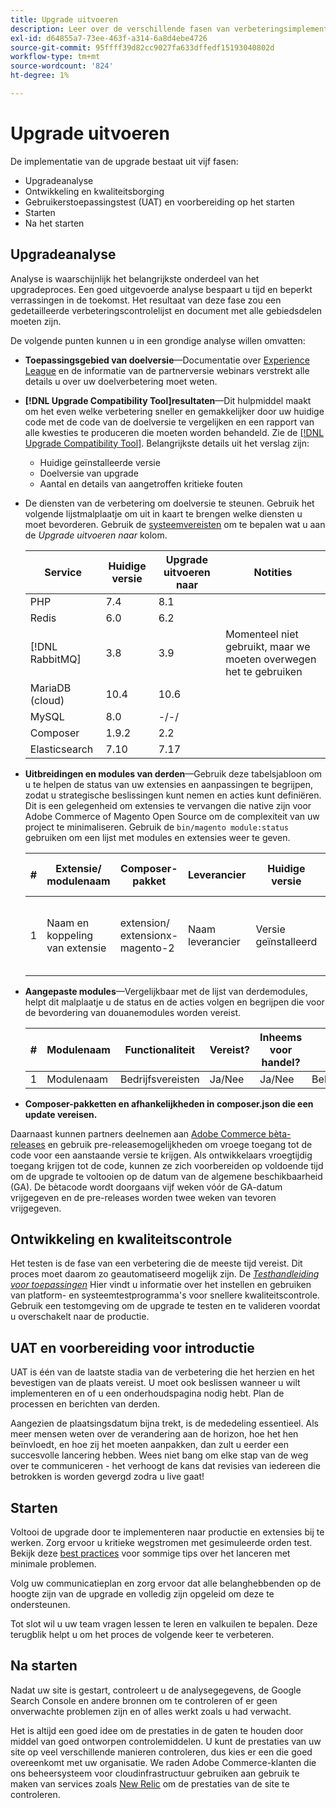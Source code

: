 ```yaml
---
title: Upgrade uitvoeren
description: Leer over de verschillende fasen van verbeteringsimplementatie voor de projecten van Adobe Commerce.
exl-id: d64855a7-73ee-463f-a314-6a8d4ebe4726
source-git-commit: 95ffff39d82cc9027fa633dffedf15193040802d
workflow-type: tm+mt
source-wordcount: '824'
ht-degree: 1%

---
```


# Upgrade uitvoeren

De implementatie van de upgrade bestaat uit vijf fasen:

- Upgradeanalyse
- Ontwikkeling en kwaliteitsborging
- Gebruikerstoepassingstest (UAT) en voorbereiding op het starten
- Starten
- Na het starten

## Upgradeanalyse

Analyse is waarschijnlijk het belangrijkste onderdeel van het upgradeproces. Een goed uitgevoerde analyse bespaart u tijd en beperkt verrassingen in de toekomst. Het resultaat van deze fase zou een gedetailleerde verbeteringscontrolelijst en document met alle gebiedsdelen moeten zijn.

De volgende punten kunnen u in een grondige analyse willen omvatten:

- **Toepassingsgebied van doelversie**—Documentatie over [Experience League](../../release/release-notes/overview.md) en de informatie van de partnerversie webinars verstrekt alle details u over uw doelverbetering moet weten.

- **[!DNL Upgrade Compatibility Tool]resultaten**—Dit hulpmiddel maakt om het even welke verbetering sneller en gemakkelijker door uw huidige code met de code van de doelversie te vergelijken en een rapport van alle kwesties te produceren die moeten worden behandeld. Zie de [[!DNL Upgrade Compatibility Tool]](../upgrade-compatibility-tool/overview.md). Belangrijkste details uit het verslag zijn:

   - Huidige geïnstalleerde versie
   - Doelversie van upgrade
   - Aantal en details van aangetroffen kritieke fouten

- De diensten van de verbetering om doelversie te steunen. Gebruik het volgende lijstmalplaatje om uit in kaart te brengen welke diensten u moet bevorderen. Gebruik de [systeemvereisten](../../installation/system-requirements.md) om te bepalen wat u aan de _Upgrade uitvoeren naar_ kolom.


   | Service | Huidige versie | Upgrade uitvoeren naar | Notities |
   |-----------------|-----------------|------------|----------------------------------------------------------|
   | PHP | 7.4 | 8.1 |  |
   | Redis | 6.0 | 6.2 |  |
   | [!DNL RabbitMQ] | 3.8 | 3.9 | Momenteel niet gebruikt, maar we moeten overwegen het te gebruiken |
   | MariaDB (cloud) | 10.4 | 10.6 |  |
   | MySQL | 8.0 | -/-/ |  |
   | Composer | 1.9.2 | 2.2 |  |
   | Elasticsearch | 7.10 | 7.17 |  |

- **Uitbreidingen en modules van derden**—Gebruik deze tabelsjabloon om u te helpen de status van uw extensies en aanpassingen te begrijpen, zodat u strategische beslissingen kunt nemen en acties kunt definiëren. Dit is een gelegenheid om extensies te vervangen die native zijn voor Adobe Commerce of Magento Open Source om de complexiteit van uw project te minimaliseren. Gebruik de `bin/magento module:status` gebruiken om een lijst met modules en extensies weer te geven.

   | # | Extensie/<br>modulenaam | Composer-pakket | Leverancier | Huidige versie | Functionaliteit | Compatibel met nieuwste<br>Handelsversie? | Problemen | Inheems voor handel? | Handeling | Notities |
   |---|-----------------------------|------------------------------------|-------------|-------------------|-----------------------|---------------------------------------------|--------------------------------------------------|---------------------|-------------------------|-------|
   | 1 | Naam en koppeling van extensie | extension/<br>extensionx-magento-2 | Naam leverancier | Versie geïnstalleerd | Bedrijfsvereisten | Ja/Nee | Lijst met geïdentificeerde problemen waarmee deze extensie wordt geconfronteerd | Ja/Nee | Behouden/vervangen/<br>Verwijderen |  |

- **Aangepaste modules**—Vergelijkbaar met de lijst van derdemodules, helpt dit malplaatje u de status en de acties volgen en begrijpen die voor de bevordering van douanemodules worden vereist.

   | # | Modulenaam | Functionaliteit | Vereist? | Inheems voor handel? | Handeling | Notities |
   |---|--------------|-----------------------|-----------|---------------------|---------------------|-------|
   | 1 | Modulenaam | Bedrijfsvereisten | Ja/Nee | Ja/Nee | Behouden/vervangen/verwijderen |  |

- **Composer-pakketten en afhankelijkheden in composer.json die een update vereisen.**

Daarnaast kunnen partners deelnemen aan [Adobe Commerce bèta-releases](../../release/beta.md) en gebruik pre-releasemogelijkheden om vroege toegang tot de code voor een aanstaande versie te krijgen. Als ontwikkelaars vroegtijdig toegang krijgen tot de code, kunnen ze zich voorbereiden op voldoende tijd om de upgrade te voltooien op de datum van de algemene beschikbaarheid (GA). De bètacode wordt doorgaans vijf weken vóór de GA-datum vrijgegeven en de pre-releases worden twee weken van tevoren vrijgegeven.

## Ontwikkeling en kwaliteitscontrole

Het testen is de fase van een verbetering die de meeste tijd vereist. Dit proces moet daarom zo geautomatiseerd mogelijk zijn. De _[Testhandleiding voor toepassingen](https://developer.adobe.com/commerce/testing/guide/)_ Hier vindt u informatie over het instellen en gebruiken van platform- en systeemtestprogramma&#39;s voor snellere kwaliteitscontrole. Gebruik een testomgeving om de upgrade te testen en te valideren voordat u overschakelt naar de productie.

## UAT en voorbereiding voor introductie

UAT is één van de laatste stadia van de verbetering die het herzien en het bevestigen van de plaats vereist. U moet ook beslissen wanneer u wilt implementeren en of u een onderhoudspagina nodig hebt. Plan de processen en berichten van derden.

Aangezien de plaatsingsdatum bijna trekt, is de mededeling essentieel. Als meer mensen weten over de verandering aan de horizon, hoe het hen beïnvloedt, en hoe zij het moeten aanpakken, dan zult u eerder een succesvolle lancering hebben. Wees niet bang om elke stap van de weg over te communiceren - het verhoogt de kans dat revisies van iedereen die betrokken is worden gevergd zodra u live gaat!

## Starten

Voltooi de upgrade door te implementeren naar productie en extensies bij te werken. Zorg ervoor u kritieke wegstromen met gesimuleerde orden test. Bekijk deze [best practices](../prepare/best-practices.md) voor sommige tips over het lanceren met minimale problemen.

Volg uw communicatieplan en zorg ervoor dat alle belanghebbenden op de hoogte zijn van de upgrade en volledig zijn opgeleid om deze te ondersteunen.

Tot slot wil u uw team vragen lessen te leren en valkuilen te bepalen. Deze terugblik helpt u om het proces de volgende keer te verbeteren.

## Na starten

Nadat uw site is gestart, controleert u de analysegegevens, de Google Search Console en andere bronnen om te controleren of er geen onverwachte problemen zijn en of alles werkt zoals u had verwacht.

Het is altijd een goed idee om de prestaties in de gaten te houden door middel van goed ontworpen controlemiddelen. U kunt de prestaties van uw site op veel verschillende manieren controleren, dus kies er een die goed overeenkomt met uw organisatie. We raden Adobe Commerce-klanten die ons beheersysteem voor cloudinfrastructuur gebruiken aan gebruik te maken van services zoals [New Relic](https://experienceleague.adobe.com/docs/commerce-cloud-service/user-guide/monitor/new-relic.html) om de prestaties van de site te controleren.
